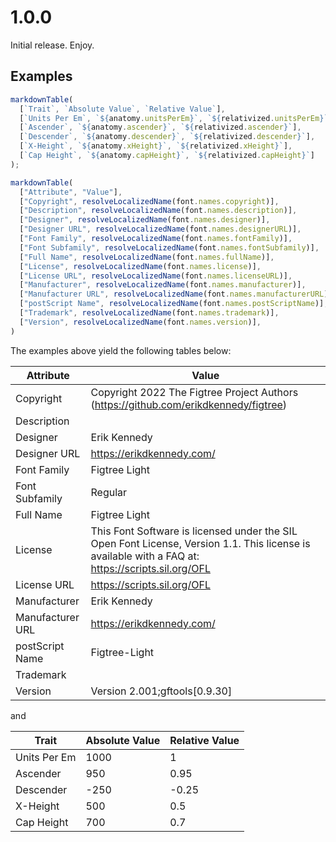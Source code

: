 # 1.0.0

Initial release.
Enjoy.

## Examples

```ts
markdownTable(
  [`Trait`, `Absolute Value`, `Relative Value`],
  [`Units Per Em`, `${anatomy.unitsPerEm}`, `${relativized.unitsPerEm}`],
  [`Ascender`, `${anatomy.ascender}`, `${relativized.ascender}`],
  [`Descender`, `${anatomy.descender}`, `${relativized.descender}`],
  [`X-Height`, `${anatomy.xHeight}`, `${relativized.xHeight}`],
  [`Cap Height`, `${anatomy.capHeight}`, `${relativized.capHeight}`]
);
```

```ts
markdownTable(
  ["Attribute", "Value"],
  ["Copyright", resolveLocalizedName(font.names.copyright)],
  ["Description", resolveLocalizedName(font.names.description)],
  ["Designer", resolveLocalizedName(font.names.designer)],
  ["Designer URL", resolveLocalizedName(font.names.designerURL)],
  ["Font Family", resolveLocalizedName(font.names.fontFamily)],
  ["Font Subfamily", resolveLocalizedName(font.names.fontSubfamily)],
  ["Full Name", resolveLocalizedName(font.names.fullName)],
  ["License", resolveLocalizedName(font.names.license)],
  ["License URL", resolveLocalizedName(font.names.licenseURL)],
  ["Manufacturer", resolveLocalizedName(font.names.manufacturer)],
  ["Manufacturer URL", resolveLocalizedName(font.names.manufacturerURL)],
  ["postScript Name", resolveLocalizedName(font.names.postScriptName)],
  ["Trademark", resolveLocalizedName(font.names.trademark)],
  ["Version", resolveLocalizedName(font.names.version)],
)
````

The examples above yield the following tables below:

| Attribute        | Value                                                                                                                                             |
| ---------------- | ------------------------------------------------------------------------------------------------------------------------------------------------- |
| Copyright        | Copyright 2022 The Figtree Project Authors (<https://github.com/erikdkennedy/figtree>)                                                              |
| Description      |                                                                                                                                                   |
| Designer         | Erik Kennedy                                                                                                                                      |
| Designer URL     | <https://erikdkennedy.com/>                                                                                                                         |
| Font Family      | Figtree Light                                                                                                                                     |
| Font Subfamily   | Regular                                                                                                                                           |
| Full Name        | Figtree Light                                                                                                                                     |
| License          | This Font Software is licensed under the SIL Open Font License, Version 1.1. This license is available with a FAQ at: <https://scripts.sil.org/OFL> |
| License URL      | <https://scripts.sil.org/OFL>                                                                                                                       |
| Manufacturer     | Erik Kennedy                                                                                                                                      |
| Manufacturer URL | <https://erikdkennedy.com/>                                                                                                                         |
| postScript Name  | Figtree-Light                                                                                                                                     |
| Trademark        |                                                                                                                                                   |
| Version          | Version 2.001;gftools[0.9.30]                                                                                                                     |

and

| Trait        | Absolute Value | Relative Value |
| ------------ | -------------- | -------------- |
| Units Per Em | 1000           | 1              |
| Ascender     | 950            | 0.95           |
| Descender    | -250           | -0.25          |
| X-Height     | 500            | 0.5            |
| Cap Height   | 700            | 0.7            |
